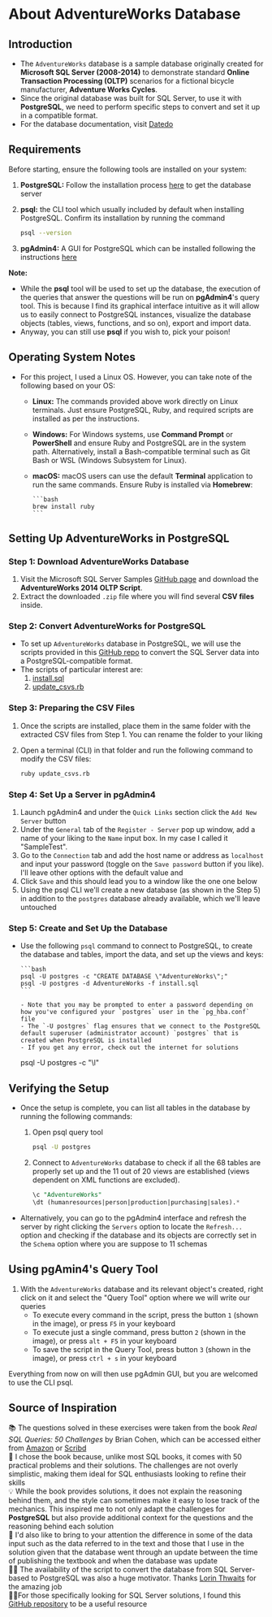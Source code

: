 
# About AdventureWorks Database  

## Introduction 

- The `AdventureWorks` database is a sample database originally created for **Microsoft SQL Server (2008-2014)** to demonstrate standard **Online Transaction Processing (OLTP)** scenarios for a fictional bicycle manufacturer, **Adventure Works Cycles**.  
- Since the original database was built for SQL Server, to use it with **PostgreSQL**, we need to perform specific steps to convert and set it up in a compatible format.
- For the database documentation, visit [Datedo](https://dataedo.com/samples/html/AdventureWorks/doc/AdventureWorks_2/home.html)

## Requirements  

Before starting, ensure the following tools are installed on your system:  

1. **PostgreSQL:** Follow the installation process [here](https://www.postgresql.org/download/) to get the database server
2. **psql:** the CLI tool which usually included by default when installing PostgreSQL. Confirm its installation by running the command 

    ```bash
    psql --version
    ```
3. **pgAdmin4:** A GUI for PostgreSQL which can be installed following the instructions [here](https://www.pgadmin.org/download/)  

**Note:** 
   - While the **psql** tool will be used to set up the database, the execution of the queries that answer the questions will be run on **pgAdmin4**'s query tool. This is because I find its graphical interface intuitive as it will allow us to easily connect to PostgreSQL instances, visualize the database objects (tables, views, functions, and so on), export and import data. 
   - Anyway, you can still use **psql** if you wish to, pick your poison!
 

## Operating System Notes  

- For this project, I used a Linux OS. However, you can take note of the following based on your OS:
   - **Linux:** The commands provided above work directly on Linux terminals. Just ensure PostgreSQL, Ruby, and required scripts are installed as per the instructions.  
   - **Windows:** For Windows systems, use **Command Prompt** or **PowerShell** and ensure Ruby and PostgreSQL are in the system path. Alternatively, install a Bash-compatible terminal such as Git Bash or WSL (Windows Subsystem for Linux).  
   - **macOS:** macOS users can use the default **Terminal** application to run the same commands. Ensure Ruby is installed via **Homebrew**:  

         ```bash
         brew install ruby
         ```

## Setting Up AdventureWorks in PostgreSQL  

### Step 1: Download AdventureWorks Database  

1. Visit the Microsoft SQL Server Samples [GitHub page](https://github.com/Microsoft/sql-server-samples/releases/download/adventureworks/AdventureWorks-oltp-install-script.zip) and download the **AdventureWorks 2014 OLTP Script**.  
2. Extract the downloaded `.zip` file where you will find several **CSV files** inside.


### Step 2: Convert AdventureWorks for PostgreSQL  

- To set up `AdventureWorks` database in PostgreSQL, we will use the scripts provided in this [GitHub repo](https://github.com/lorint/AdventureWorks-for-Postgres) to convert the SQL Server data into a PostgreSQL-compatible format.
- The scripts of particular interest are: 
   1. [install.sql](https://raw.githubusercontent.com/lorint/AdventureWorks-for-Postgres/master/install.sql)  
   2. [update_csvs.rb](https://raw.githubusercontent.com/lorint/AdventureWorks-for-Postgres/master/update_csvs.rb)  


### Step 3: Preparing the CSV Files  

1. Once the scripts are installed, place them in the same folder with the extracted CSV files from Step 1. You can rename the folder to your liking
2. Open a terminal (CLI) in that folder and run the following command to modify the CSV files:  

   ```bash
   ruby update_csvs.rb
   ```

### Step 4: Set Up a Server in pgAdmin4

1. Launch pgAdmin4 and under the `Quick Links` section click the `Add New Server` button
2. Under the `General` tab of the `Register - Server` pop up window, add a name of your liking to the `Name` input box. In my case I called it "SampleTest".
3. Go to the `Connection` tab and add the host name or address as `localhost` and input your password (toggle on the `Save password` button if you like). I'll leave other options with the default value and 
4. Click `Save` and this should lead you to a window like the one one below
5. Using the psql CLI we'll create a new database (as shown in the Step 5) in addition to the `postgres` database already available, which we'll leave untouched

### Step 5: Create and Set Up the Database  

- Use the following `psql` command to connect to PostgreSQL, to create the database and tables, import the data, and set up the views and keys:  

      ```bash
      psql -U postgres -c "CREATE DATABASE \"AdventureWorks\";"
      psql -U postgres -d AdventureWorks -f install.sql
      ```

      - Note that you may be prompted to enter a password depending on how you've configured your `postgres` user in the `pg_hba.conf` file
      - The `-U postgres` flag ensures that we connect to the PostgreSQL default superuser (administrator account) `postgres` that is created when PostgreSQL is installed
      - If you get any error, check out the internet for solutions

   psql -U postgres -c "\l"

## Verifying the Setup  
 -  Once the setup is complete, you can list all tables in the database by running the following commands:

      1. Open psql query tool

         ```bash
         psql -U postgres
         ``` 
      2. Connect to `AdventureWorks` database to check if all the 68 tables are properly set up and the 11 out of 20 views are established (views dependent on XML functions are excluded). 

         ```sql
         \c "AdventureWorks"
         \dt (humanresources|person|production|purchasing|sales).*
         ```

- Alternatively, you can go to the pgAdmin4 interface and refresh the server by right clicking the `Servers` option to locate the `Refresh...` option and checking if the database and its objects are correctly set in the `Schema` option where you are suppose to 11 schemas


## Using pgAmin4's Query Tool

1. With the `AdventureWorks` database and its relevant object's created, right click on it and select the "Query Tool" option where we will write our queries
   - To execute every command in the script, press the button `1` (shown in the image), or press `F5` in your keyboard
   - To execute just a single command, press button `2` (shown in the image), or press `alt + F5` in your keyboard
   - To save the script in the Query Tool, press button `3` (shown in the image), or press `ctrl + s` in your keyboard

Everything from now on will then use pgAdmin GUI, but you are welcomed to use the CLI psql.


## Source of Inspiration

📚 The questions solved in these exercises were taken from the book *Real SQL Queries: 50 Challenges* by Brian Cohen, which can be accessed either from [Amazon](https://www.amazon.com/Real-SQL-Queries-50-Challenges/dp/1517290708) or [Scribd](https://www.scribd.com/document/333677601/Real-SQL-Queries-50-Challenges-Brian-Cohen)  
🎯 I chose the book because, unlike most SQL books, it comes with 50 practical problems and their solutions. The challenges are not overly simplistic, making them ideal for SQL enthusiasts looking to refine their skills  
💡 While the book provides solutions, it does not explain the reasoning behind them, and the style can sometimes make it easy to lose track of the mechanics. This inspired me to not only adapt the challenges for **PostgreSQL** but also provide additional context for the questions and the reasoning behind each solution  
📌 I'd also like to bring to your attention the difference in some of the data input such as the data referred to in the text and those that I use in the solution given that the database went through an update between the time of publishing the textbook and when the database was update  
🧑‍💻 The availability of the script to convert the database from SQL Server-based to PostgreSQL was also a huge motivator. Thanks [Lorin Thwaits](https://github.com/lorint/AdventureWorks-for-Postgres) for the amazing job  
🧑‍💻For those specifically looking for SQL Server solutions, I found this [GitHub repository](https://github.com/shrutichen86/SQL-Queries/blob/master/Real%20SQL%20Queries%2050%20Challenges.txt) to be a useful resource


